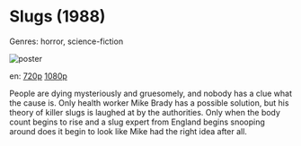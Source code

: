 # Slugs (1988)

Genres: horror, science-fiction

![poster](http://image.tmdb.org/t/p/w500/9K1S4TujWxGCIFe8FV3izSeE0US.jpg)

en:
  [720p](magnet:?xt=urn:btih:DCBD6BE3512029BB0F88C65E2BE2DACE564A07BA&tr=udp://glotorrents.pw:6969/announce&tr=udp://tracker.opentrackr.org:1337/announce&tr=udp://torrent.gresille.org:80/announce&tr=udp://tracker.openbittorrent.com:80&tr=udp://tracker.coppersurfer.tk:6969&tr=udp://tracker.leechers-paradise.org:6969&tr=udp://p4p.arenabg.ch:1337&tr=udp://tracker.internetwarriors.net:1337)
  [1080p](magnet:?xt=urn:btih:233A2868D5132DFE56EC549DE0EEFA6F4AB2B2CD&tr=udp://glotorrents.pw:6969/announce&tr=udp://tracker.opentrackr.org:1337/announce&tr=udp://torrent.gresille.org:80/announce&tr=udp://tracker.openbittorrent.com:80&tr=udp://tracker.coppersurfer.tk:6969&tr=udp://tracker.leechers-paradise.org:6969&tr=udp://p4p.arenabg.ch:1337&tr=udp://tracker.internetwarriors.net:1337)
  


People are dying mysteriously and gruesomely, and nobody has a clue what the cause is. Only health worker Mike Brady has a possible solution, but his theory of killer slugs is laughed at by the authorities. Only when the body count begins to rise and a slug expert from England begins snooping around does it begin to look like Mike had the right idea after all.
